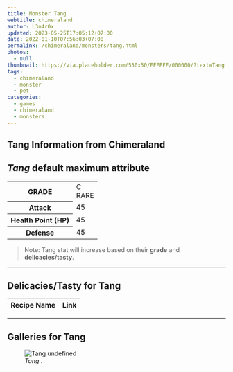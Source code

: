```yaml
---
title: Monster Tang
webtitle: chimeraland
author: L3n4r0x
updated: 2023-05-25T17:05:12+07:00
date: 2022-01-10T07:56:03+07:00
permalink: /chimeraland/monsters/tang.html
photos:
  - null
thumbnail: https://via.placeholder.com/550x50/FFFFFF/000000/?text=Tang
tags:
  - chimeraland
  - monster
  - pet
categories:
  - games
  - chimeraland
  - monsters
---
```


<link
  rel="stylesheet"
  href="https://rawcdn.githack.com/dimaslanjaka/Web-Manajemen/870a349/css/bootstrap-5-3-0-alpha3-wrapper.css"
/>
<section id="bootstrap-wrapper">
  <div data-bs-theme="dark">
    <h2>Tang Information from Chimeraland</h2>
    <h2 id="attribute"><i>Tang</i> default maximum attribute</h2>
    <div class="row">
      <div class="col mb-2">
        <div class="card">
          <div class="card-body">
            <table>
              <tr>
                <th>GRADE</th>
                <td>C <br /><span class="text-primary">RARE</span></td>
              </tr>
              <tr>
                <th>Attack</th>
                <td>45</td>
              </tr>
              <tr>
                <th>Health Point (HP)</th>
                <td>45</td>
              </tr>
              <tr>
                <th>Defense</th>
                <td>45</td>
              </tr>
            </table>
          </div>
        </div>
      </div>
    </div>
    <blockquote class="bd-callout bd-callout-warning">
      Note: Tang stat will increase based on their <b>grade</b> and
      <b>delicacies/tasty</b>.
    </blockquote>
    <hr />
    <h2 id="delicacies">Delicacies/Tasty for Tang</h2>
    <div class="card">
      <div class="card-body">
        <div class="table-responsive">
          <table class="table table-striped">
            <thead>
              <tr>
                <th>Recipe Name</th>
                <th>Link</th>
              </tr>
            </thead>
            <tbody></tbody>
          </table>
        </div>
      </div>
    </div>
    <hr />
    <div id="gallery">
      <h2>Galleries for Tang</h2>
      <div class="row">
        <div class="col-lg-6 col-12">
          <figure>
            <img
              src="https://www.webmanajemen.com/undefined"
              alt="Tang undefined"
            />
            <figcaption style="word-wrap: break-word"><i>Tang</i> .</figcaption>
          </figure>
        </div>
      </div>
    </div>
  </div>
</section>